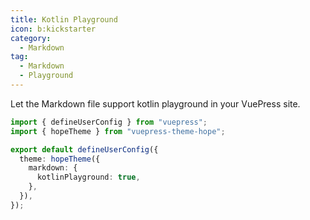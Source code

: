 ```yaml
---
title: Kotlin Playground
icon: b:kickstarter
category:
  - Markdown
tag:
  - Markdown
  - Playground
---
```


Let the Markdown file support kotlin playground in your VuePress site.

<!-- more -->

<!-- @include: @md-enhance/guide/code/kotlin-playground.md#settings -->

```ts twoslash {7} title=".vuepress/config.ts"
import { defineUserConfig } from "vuepress";
import { hopeTheme } from "vuepress-theme-hope";

export default defineUserConfig({
  theme: hopeTheme({
    markdown: {
      kotlinPlayground: true,
    },
  }),
});
```

<!-- @include: @md-enhance/guide/code/kotlin-playground.md#after -->
